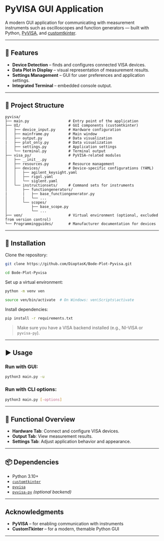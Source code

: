 # PyVISA GUI Application

A modern GUI application for communicating with measurement instruments such as oscilloscopes and function generators — built with Python, [PyVISA](https://pyvisa.readthedocs.io/), and [customtkinter](https://customtkinter.tomschimansky.com/).

---

## 🔧 Features

- **Device Detection** – finds and configures connected VISA devices.
- **Data Plot in Display** – visual representation of measurement results.
- **Settings Management** – GUI for user preferences and application settings.
- **Integrated Terminal** – embedded console output.

---

## 📁 Project Structure

```
pyvisa/
├── main.py                  # Entry point of the application
├── UI/                      # GUI components (customtkinter)
│   ├── device_input.py      # Hardware configuration
│   ├── mainframe.py         # Main window
│   ├── output.py            # Data visualization
|   ├── plot_only.py         # Data visualization
│   ├── settings.py          # Application settings
│   └── terminal.py          # Terminal output
├── visa_py/                 # PyVISA-related modules
│   ├── __init__.py
│   ├── resources.py         # Resource management
│   ├── devices/             # Device-specific configurations (YAML)
│   │   ├── agilent_keysight.yaml
│   │   ├── rigol.yaml
│   │   └── siglent.yaml
│   └── instructionsets/     # Command sets for instruments
│       ├── functiongenerators/
|       |   ├── base_functiongenerator.py
│       |   └── ...
│       └── scopes/
│           ├── base_scope.py
│           └── ...
├── ven/                     # Virtual environment (optional, excluded from version control)
└── Programmingguides/       # Manufacturer documentation for devices
```

---

## 🚀 Installation

Clone the repository:

```bash
git clone https://github.com/DioptasK/Bode-Plot-Pyvisa.git
```
```bash
cd Bode-Plot-Pyvisa
```

Set up a virtual environment:

```bash
python -m venv ven
```
```bash
source ven/bin/activate  # On Windows: ven\Scripts\activate
```

Install dependencies:

```bash
pip install -r requirements.txt
```

> Make sure you have a VISA backend installed (e.g., NI-VISA or `pyvisa-py`).

---

## ▶️ Usage

### Run with GUI:

```bash
python3 main.py -u
```

### Run with CLI options:

```bash
python3 main.py [-options]
```

---

## 🧩 Functional Overview

- **Hardware Tab**: Connect and configure VISA devices.
- **Output Tab**: View measurement results.
- **Settings Tab**: Adjust application behavior and appearance.

---

## 📦 Dependencies

- Python 3.10+
- [`customtkinter`](https://github.com/TomSchimansky/CustomTkinter)
- [`pyvisa`](https://pyvisa.readthedocs.io/)
- [`pyvisa-py`](https://github.com/pyvisa/pyvisa-py) *(optional backend)*

---

## Acknowledgments

- **PyVISA** – for enabling communication with instruments
- **CustomTkinter** – for a modern, themable Python GUI

---
